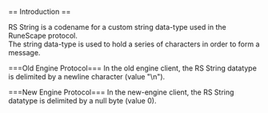 == Introduction ==

RS String is a codename for a custom string data-type used in the
RuneScape protocol. <br /> The string data-type is used to hold a series
of characters in order to form a message.

===Old Engine Protocol=== In the old engine client, the RS String
datatype is delimited by a newline character (value "\n").

===New Engine Protocol=== In the new-engine client, the RS String
datatype is delimited by a null byte (value 0).
